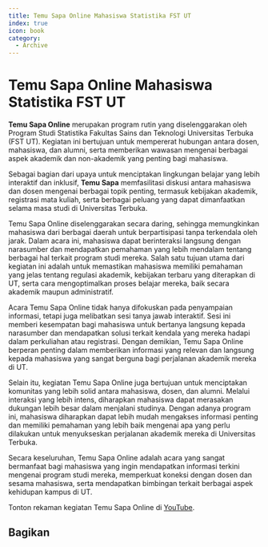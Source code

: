 ```yaml
--- 
title: Temu Sapa Online Mahasiswa Statistika FST UT
index: true
icon: book
category:
  - Archive
--- 
```


# Temu Sapa Online Mahasiswa Statistika FST UT

**Temu Sapa Online** merupakan program rutin yang diselenggarakan oleh Program Studi Statistika Fakultas Sains dan Teknologi Universitas Terbuka (FST UT). Kegiatan ini bertujuan untuk mempererat hubungan antara dosen, mahasiswa, dan alumni, serta memberikan wawasan mengenai berbagai aspek akademik dan non-akademik yang penting bagi mahasiswa.

Sebagai bagian dari upaya untuk menciptakan lingkungan belajar yang lebih interaktif dan inklusif, **Temu Sapa** memfasilitasi diskusi antara mahasiswa dan dosen mengenai berbagai topik penting, termasuk kebijakan akademik, registrasi mata kuliah, serta berbagai peluang yang dapat dimanfaatkan selama masa studi di Universitas Terbuka. 

Temu Sapa Online diselenggarakan secara daring, sehingga memungkinkan mahasiswa dari berbagai daerah untuk berpartisipasi tanpa terkendala oleh jarak. Dalam acara ini, mahasiswa dapat berinteraksi langsung dengan narasumber dan mendapatkan pemahaman yang lebih mendalam tentang berbagai hal terkait program studi mereka. Salah satu tujuan utama dari kegiatan ini adalah untuk memastikan mahasiswa memiliki pemahaman yang jelas tentang regulasi akademik, kebijakan terbaru yang diterapkan di UT, serta cara mengoptimalkan proses belajar mereka, baik secara akademik maupun administratif.

Acara Temu Sapa Online tidak hanya difokuskan pada penyampaian informasi, tetapi juga melibatkan sesi tanya jawab interaktif. Sesi ini memberi kesempatan bagi mahasiswa untuk bertanya langsung kepada narasumber dan mendapatkan solusi terkait kendala yang mereka hadapi dalam perkuliahan atau registrasi. Dengan demikian, Temu Sapa Online berperan penting dalam memberikan informasi yang relevan dan langsung kepada mahasiswa yang sangat berguna bagi perjalanan akademik mereka di UT.

Selain itu, kegiatan Temu Sapa Online juga bertujuan untuk menciptakan komunitas yang lebih solid antara mahasiswa, dosen, dan alumni. Melalui interaksi yang lebih intens, diharapkan mahasiswa dapat merasakan dukungan lebih besar dalam menjalani studinya. Dengan adanya program ini, mahasiswa diharapkan dapat lebih mudah mengakses informasi penting dan memiliki pemahaman yang lebih baik mengenai apa yang perlu dilakukan untuk menyukseskan perjalanan akademik mereka di Universitas Terbuka.

Secara keseluruhan, Temu Sapa Online adalah acara yang sangat bermanfaat bagi mahasiswa yang ingin mendapatkan informasi terkini mengenai program studi mereka, memperkuat koneksi dengan dosen dan sesama mahasiswa, serta mendapatkan bimbingan terkait berbagai aspek kehidupan kampus di UT.

Tonton rekaman kegiatan Temu Sapa Online di [YouTube](https://youtu.be/LoWFdx9Gucw?si=oBjFfPb1iAk6l1kf).


## Bagikan
<Share colorful />
<GitContributors />
<GitChangelog />